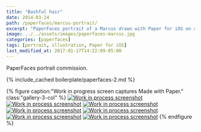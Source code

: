 ```yaml
---
title: "Bashful hair"
date: 2014-03-24
path: /paperfaces/marcus-portrait/
excerpt: "PaperFaces portrait of a Marcus drawn with Paper for iOS on an iPad."
image: ../../assets/images/paperfaces-marcus.jpg
categories: [paperfaces]
tags: [portrait, illustration, Paper for iOS]
last_modified_at: 2017-01-17T14:22:09-05:00
---
```


PaperFaces portrait commission.

{% include_cached boilerplate/paperfaces-2.md %}

{% figure caption:"Work in progress screen captures Made with Paper." class:"gallery-3-col" %}
[![Work in process screenshot](../../assets/images/paperfaces-marcus-process-1-600.jpg)](../../assets/images/paperfaces-marcus-process-1-lg.jpg)
[![Work in process screenshot](../../assets/images/paperfaces-marcus-process-2-600.jpg)](../../assets/images/paperfaces-marcus-process-2-lg.jpg)
[![Work in process screenshot](../../assets/images/paperfaces-marcus-process-3-600.jpg)](../../assets/images/paperfaces-marcus-process-3-lg.jpg)
[![Work in process screenshot](../../assets/images/paperfaces-marcus-process-4-600.jpg)](../../assets/images/paperfaces-marcus-process-4-lg.jpg)
[![Work in process screenshot](../../assets/images/paperfaces-marcus-process-5-600.jpg)](../../assets/images/paperfaces-marcus-process-5-lg.jpg)
[![Work in process screenshot](../../assets/images/paperfaces-marcus-process-6-600.jpg)](../../assets/images/paperfaces-marcus-process-6-lg.jpg)
[![Work in process screenshot](../../assets/images/paperfaces-marcus-process-7-600.jpg)](../../assets/images/paperfaces-marcus-process-7-lg.jpg)
{% endfigure %}
